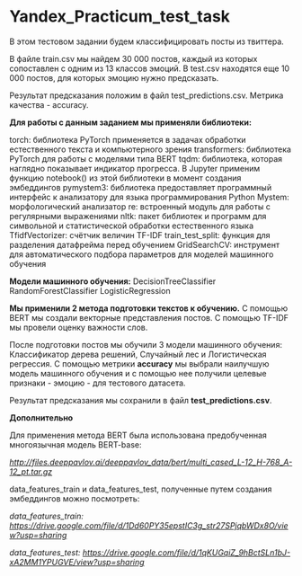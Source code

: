 # Yandex_Practicum_test_task

В этом тестовом задании будем классифицировать посты из твиттера.

В файле train.csv мы найдем 30 000 постов, каждый из которых сопоставлен с одним из 13 классов эмоций.
В test.csv находятся еще 10 000 постов, для которых эмоцию нужно предсказать.

Результат предсказания положим в файл test_predictions.csv.
Метрика качества - accuracy.

**Для работы с данным заданием мы применяли библиотеки:**

 torch: библиотека PyTorch применяется в задачах обработки естественного текста и компьютерного зрения
 transformers: библиотека PyTorch для работы с моделями типа BERT
 tqdm: библиотека, которая наглядно показывает индикатор прогресса. В Jupyter применим функцию notebook() из этой библиотеки в момент создания эмбеддингов
 pymystem3: библиотека предоставляет программный интерфейс к анализатору для языка программирования Python
 Mystem: морфологический анализатор
 re: встроенный модуль для работы с регулярными выражениями
 nltk: пакет библиотек и программ для символьной и статистической обработки естественного языка
 TfidfVectorizer: счётчик величин TF-IDF
 train_test_split: функция для разделения датафрейма перед обучением
 GridSearchCV: инструмент для автоматического подбора параметров для моделей машинного обучения

**Модели машинного обучения:**
 DecisionTreeClassifier
 RandomForestClassifier
 LogisticRegression

**Мы применили 2 метода подготовки текстов к обучению.**
С помощью BERT мы создали векторные представления постов.
С помощью TF-IDF мы провели оценку важности слов.

После подготовки постов мы обучили 3 модели машинного обучения: Классификатор дерева решений, Случайный лес и Логистическая регрессия.
С помощью метрики **accuracy** мы выбрали наилучшую модель машинного обучения и с помощью нее получили целевые признаки - эмоцию - для тестового датасета.

Результат предсказания мы сохранили в файл **test_predictions.csv**.

**Дополнительно**

Для применения метода BERT была использована предобученная многоязычная модель BERT-base:

  *http://files.deeppavlov.ai/deeppavlov_data/bert/multi_cased_L-12_H-768_A-12_pt.tar.gz*

data_features_train и data_features_test, полученные путем создания эмбеддингов можно посмотреть:

  *data_features_train: https://drive.google.com/file/d/1Dd60PY35epstIC3g_str27SPjqbWDx8O/view?usp=sharing*
  
  *data_features_test: https://drive.google.com/file/d/1qKUGqiZ_9hBctSLn1bJ-xA2MM1YPUGVE/view?usp=sharing*
